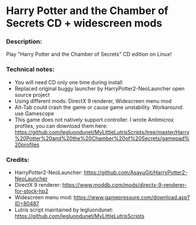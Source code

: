 # Harry Potter and the Chamber of Secrets CD + widescreen mods
### Description:
Play "Harry Potter and the Chamber of Secrets" CD edition on Linux!
### Technical notes:
- You will need CD only one time during install
- Replaced original buggy launcher by HarryPotter2-NeoLauncher open source project
- Using different mods: DirectX 9 renderer, Widescreen menu mod
- Alt-Tab could crash the game or cause game unstability. Workaround: use Gamescope
- This game does not natively support controller. I wrote Antimicrox profiles, you can download them here:
https://github.com/legluondunet/MyLittleLutrisScripts/tree/master/Harry%20Potter%20and%20the%20Chamber%20of%20Secrets/gamepad%20profiles
### Credits:
- HarryPotter2-NeoLauncher: https://github.com/AsayuGit/HarryPotter2-NeoLauncher
- DirectX 9 renderer: https://www.moddb.com/mods/directx-9-renderer-for-stock-hp2
- Widescreen menu mod: https://www.gamepressure.com/download.asp?ID=80487
- Lutris script maintained by legluondunet: https://github.com/legluondunet/MyLittleLutrisScripts
